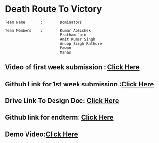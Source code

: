 # Death Route To Victory
```
Team Name       :        Dominators

Team Members    :        Kumar Abhishek
                         Pratham Jain
                         Amit Kumar Singh
                         Anoop Singh Rathore
                         Pawan
                         Manas
```
Video of first week submission : [Click Here](https://drive.google.com/file/d/18OkGrqV8RNnlJEcZ54kigrr7UMN1CXV7/view?usp=sharing)
---
Github Link for 1st week submission :[Click Here](https://github.com/kabhishek20/evaluation-1)
---
Drive Link To Design Doc: [Click Here](https://docs.google.com/document/d/161-L78ks1iEg2R0ZMZS0-N3ZoGo4MRaCXnFEcvzJKsg/edit?usp=sharing)
---
Github link for endterm: [Click Here](https://github.com/kabhishek20/Death-Route-To-Victory)
---
Demo Video:[Click Here](https://drive.google.com/file/d/1R0UXPUSGQBILp2bLlLHK7NLH2iMCc8-Y/view?usp=sharing)
---

